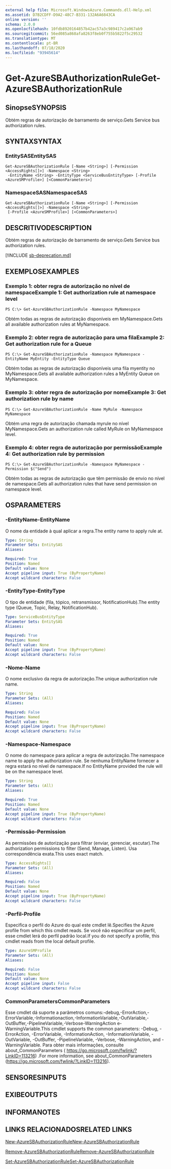 ```yaml
---
external help file: Microsoft.WindowsAzure.Commands.dll-Help.xml
ms.assetid: D7B2CDFF-D9A2-48C7-B331-132A6A6843CA
online version: ''
schema: 2.0.0
ms.openlocfilehash: 10fdb8920164857b42ac57a3c989417c2a967ab9
ms.sourcegitcommit: 56ed085a868afa8263f8eb0f755b5822f5c29532
ms.translationtype: MT
ms.contentlocale: pt-BR
ms.lasthandoff: 07/18/2020
ms.locfileid: "93945614"
---
```

# <span data-ttu-id="690e2-101">Get-AzureSBAuthorizationRule</span><span class="sxs-lookup"><span data-stu-id="690e2-101">Get-AzureSBAuthorizationRule</span></span>

## <span data-ttu-id="690e2-102">Sinopse</span><span class="sxs-lookup"><span data-stu-id="690e2-102">SYNOPSIS</span></span>
<span data-ttu-id="690e2-103">Obtém regras de autorização de barramento de serviço.</span><span class="sxs-lookup"><span data-stu-id="690e2-103">Gets Service bus authorization rules.</span></span>


## <span data-ttu-id="690e2-104">SYNTAX</span><span class="sxs-lookup"><span data-stu-id="690e2-104">SYNTAX</span></span>

### <span data-ttu-id="690e2-105">EntitySAS</span><span class="sxs-lookup"><span data-stu-id="690e2-105">EntitySAS</span></span>
```
Get-AzureSBAuthorizationRule [-Name <String>] [-Permission <AccessRights[]>] -Namespace <String>
 -EntityName <String> -EntityType <ServiceBusEntityType> [-Profile <AzureSMProfile>] [<CommonParameters>]
```

### <span data-ttu-id="690e2-106">NamespaceSAS</span><span class="sxs-lookup"><span data-stu-id="690e2-106">NamespaceSAS</span></span>
```
Get-AzureSBAuthorizationRule [-Name <String>] [-Permission <AccessRights[]>] -Namespace <String>
 [-Profile <AzureSMProfile>] [<CommonParameters>]
```

## <span data-ttu-id="690e2-107">DESCRITIVO</span><span class="sxs-lookup"><span data-stu-id="690e2-107">DESCRIPTION</span></span>
<span data-ttu-id="690e2-108">Obtém regras de autorização de barramento de serviço.</span><span class="sxs-lookup"><span data-stu-id="690e2-108">Gets Service bus authorization rules.</span></span>

[!INCLUDE [sb-deprecation.md](../include/sb-deprecation.md)]

## <span data-ttu-id="690e2-109">EXEMPLOS</span><span class="sxs-lookup"><span data-stu-id="690e2-109">EXAMPLES</span></span>

### <span data-ttu-id="690e2-110">Exemplo 1: obter regra de autorização no nível de namespace</span><span class="sxs-lookup"><span data-stu-id="690e2-110">Example 1: Get authorization rule at namespace level</span></span>
```
PS C:\> Get-AzureSBAuthorizationRule -Namespace MyNamespace
```

<span data-ttu-id="690e2-111">Obtém todas as regras de autorização disponíveis em MyNamespace.</span><span class="sxs-lookup"><span data-stu-id="690e2-111">Gets all available authorization rules at MyNamespace.</span></span>

### <span data-ttu-id="690e2-112">Exemplo 2: obter regra de autorização para uma fila</span><span class="sxs-lookup"><span data-stu-id="690e2-112">Example 2: Get authorization rule for a Queue</span></span>
```
PS C:\> Get-AzureSBAuthorizationRule -Namespace MyNamespace -EntityName MyEntity -EntityType Queue
```

<span data-ttu-id="690e2-113">Obtém todas as regras de autorização disponíveis uma fila myentity no MyNamespace.</span><span class="sxs-lookup"><span data-stu-id="690e2-113">Gets all available authorization rules a MyEntity Queue on MyNamespace.</span></span>

### <span data-ttu-id="690e2-114">Exemplo 3: obter regra de autorização por nome</span><span class="sxs-lookup"><span data-stu-id="690e2-114">Example 3: Get authorization rule by name</span></span>
```
PS C:\> Get-AzureSBAuthorizationRule -Name MyRule -Namespace MyNamespace
```

<span data-ttu-id="690e2-115">Obtém uma regra de autorização chamada myrule no nível MyNamespace.</span><span class="sxs-lookup"><span data-stu-id="690e2-115">Gets an authorization rule called MyRule on MyNamespace level.</span></span>

### <span data-ttu-id="690e2-116">Exemplo 4: obter regra de autorização por permissão</span><span class="sxs-lookup"><span data-stu-id="690e2-116">Example 4: Get authorization rule by permission</span></span>
```
PS C:\> Get-AzureSBAuthorizationRule -Namespace MyNamespace -Permission $("Send")
```

<span data-ttu-id="690e2-117">Obtém todas as regras de autorização que têm permissão de envio no nível de namespace.</span><span class="sxs-lookup"><span data-stu-id="690e2-117">Gets all authorization rules that have send permission on namespace level.</span></span>

## <span data-ttu-id="690e2-118">OS</span><span class="sxs-lookup"><span data-stu-id="690e2-118">PARAMETERS</span></span>

### <span data-ttu-id="690e2-119">-EntityName</span><span class="sxs-lookup"><span data-stu-id="690e2-119">-EntityName</span></span>
<span data-ttu-id="690e2-120">O nome da entidade à qual aplicar a regra.</span><span class="sxs-lookup"><span data-stu-id="690e2-120">The entity name to apply rule at.</span></span>

```yaml
Type: String
Parameter Sets: EntitySAS
Aliases: 

Required: True
Position: Named
Default value: None
Accept pipeline input: True (ByPropertyName)
Accept wildcard characters: False
```

### <span data-ttu-id="690e2-121">-EntityType</span><span class="sxs-lookup"><span data-stu-id="690e2-121">-EntityType</span></span>
<span data-ttu-id="690e2-122">O tipo de entidade (fila, tópico, retransmissor, NotificationHub).</span><span class="sxs-lookup"><span data-stu-id="690e2-122">The entity type (Queue, Topic, Relay, NotificationHub).</span></span>

```yaml
Type: ServiceBusEntityType
Parameter Sets: EntitySAS
Aliases: 

Required: True
Position: Named
Default value: None
Accept pipeline input: True (ByPropertyName)
Accept wildcard characters: False
```

### <span data-ttu-id="690e2-123">-Nome</span><span class="sxs-lookup"><span data-stu-id="690e2-123">-Name</span></span>
<span data-ttu-id="690e2-124">O nome exclusivo da regra de autorização.</span><span class="sxs-lookup"><span data-stu-id="690e2-124">The unique authorization rule name.</span></span>

```yaml
Type: String
Parameter Sets: (All)
Aliases: 

Required: False
Position: Named
Default value: None
Accept pipeline input: True (ByPropertyName)
Accept wildcard characters: False
```

### <span data-ttu-id="690e2-125">-Namespace</span><span class="sxs-lookup"><span data-stu-id="690e2-125">-Namespace</span></span>
<span data-ttu-id="690e2-126">O nome do namespace para aplicar a regra de autorização.</span><span class="sxs-lookup"><span data-stu-id="690e2-126">The namespace name to apply the authorization rule.</span></span>
<span data-ttu-id="690e2-127">Se nenhuma EntityName fornecer a regra estará no nível de namespace.</span><span class="sxs-lookup"><span data-stu-id="690e2-127">If no EntityName provided the rule will be on the namespace level.</span></span>

```yaml
Type: String
Parameter Sets: (All)
Aliases: 

Required: True
Position: Named
Default value: None
Accept pipeline input: True (ByPropertyName)
Accept wildcard characters: False
```

### <span data-ttu-id="690e2-128">-Permissão</span><span class="sxs-lookup"><span data-stu-id="690e2-128">-Permission</span></span>
<span data-ttu-id="690e2-129">As permissões de autorização para filtrar (enviar, gerenciar, escutar).</span><span class="sxs-lookup"><span data-stu-id="690e2-129">The authorization permissions to filter (Send, Manage, Listen).</span></span>
<span data-ttu-id="690e2-130">Usa correspondência exata.</span><span class="sxs-lookup"><span data-stu-id="690e2-130">This uses exact match.</span></span>

```yaml
Type: AccessRights[]
Parameter Sets: (All)
Aliases: 

Required: False
Position: Named
Default value: None
Accept pipeline input: True (ByPropertyName)
Accept wildcard characters: False
```

### <span data-ttu-id="690e2-131">-Perfil</span><span class="sxs-lookup"><span data-stu-id="690e2-131">-Profile</span></span>
<span data-ttu-id="690e2-132">Especifica o perfil do Azure do qual este cmdlet lê.</span><span class="sxs-lookup"><span data-stu-id="690e2-132">Specifies the Azure profile from which this cmdlet reads.</span></span>
<span data-ttu-id="690e2-133">Se você não especificar um perfil, esse cmdlet lerá do perfil padrão local.</span><span class="sxs-lookup"><span data-stu-id="690e2-133">If you do not specify a profile, this cmdlet reads from the local default profile.</span></span>

```yaml
Type: AzureSMProfile
Parameter Sets: (All)
Aliases: 

Required: False
Position: Named
Default value: None
Accept pipeline input: False
Accept wildcard characters: False
```

### <span data-ttu-id="690e2-134">CommonParameters</span><span class="sxs-lookup"><span data-stu-id="690e2-134">CommonParameters</span></span>
<span data-ttu-id="690e2-135">Esse cmdlet dá suporte a parâmetros comuns:-debug,-ErrorAction,-ErrorVariable,-Informationaction,-InformationVariable,-OutVariable,-OutBuffer,-PipelineVariable,-Verbose-WarningAction e-WarningVariable.</span><span class="sxs-lookup"><span data-stu-id="690e2-135">This cmdlet supports the common parameters: -Debug, -ErrorAction, -ErrorVariable, -InformationAction, -InformationVariable, -OutVariable, -OutBuffer, -PipelineVariable, -Verbose, -WarningAction, and -WarningVariable.</span></span> <span data-ttu-id="690e2-136">Para obter mais informações, consulte about_CommonParameters ( https://go.microsoft.com/fwlink/?LinkID=113216) .</span><span class="sxs-lookup"><span data-stu-id="690e2-136">For more information, see about_CommonParameters (https://go.microsoft.com/fwlink/?LinkID=113216).</span></span>

## <span data-ttu-id="690e2-137">SENSORES</span><span class="sxs-lookup"><span data-stu-id="690e2-137">INPUTS</span></span>

## <span data-ttu-id="690e2-138">EXIBE</span><span class="sxs-lookup"><span data-stu-id="690e2-138">OUTPUTS</span></span>

## <span data-ttu-id="690e2-139">INFORMA</span><span class="sxs-lookup"><span data-stu-id="690e2-139">NOTES</span></span>

## <span data-ttu-id="690e2-140">LINKS RELACIONADOS</span><span class="sxs-lookup"><span data-stu-id="690e2-140">RELATED LINKS</span></span>

[<span data-ttu-id="690e2-141">New-AzureSBAuthorizationRule</span><span class="sxs-lookup"><span data-stu-id="690e2-141">New-AzureSBAuthorizationRule</span></span>](./New-AzureSBAuthorizationRule.md)

[<span data-ttu-id="690e2-142">Remove-AzureSBAuthorizationRule</span><span class="sxs-lookup"><span data-stu-id="690e2-142">Remove-AzureSBAuthorizationRule</span></span>](./Remove-AzureSBAuthorizationRule.md)

[<span data-ttu-id="690e2-143">Set-AzureSBAuthorizationRule</span><span class="sxs-lookup"><span data-stu-id="690e2-143">Set-AzureSBAuthorizationRule</span></span>](./Set-AzureSBAuthorizationRule.md)


